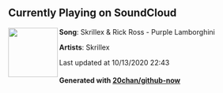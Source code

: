 ## Currently Playing on SoundCloud

[<img align="left" width="100" src="https://i1.sndcdn.com/artworks-000172682845-o5voci-t500x500.jpg">](https://soundcloud.com/skrillex/skrillex-rick-ross-purple-lamborghini)

**Song**: Skrillex & Rick Ross - Purple Lamborghini

**Artists**: Skrillex

Last updated at 10/13/2020 22:43

#### Generated with [20chan/github-now](https://github.com/20chan/github-now)